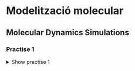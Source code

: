 # Modelització molecular

## Molecular Dynamics Simulations

### Practise 1

<details>
<summary>Show practise 1</summary>

##### 1. Write code (preferrably a function or subroutine) to initialize the positions of particles in a sc lattice

<details>
<summary>Show solution</summary>

The following function takes an integer M and a desnsiity of particles ro as input, and returns the particle array and the value of the simulation box L.

It generates an array containing the closest values to an input integer that satisfies the dimensions of an N x N x N sc lattice structure.

It prints a warning if the input integer does not satisfy the ideal dimensionality of the box, and computes the closest appropiate value.

<details>
<summary>Show code</summary>

```python
def sc_lattice(M, ro):
    N = int(
        round(M ** (1 / 3)) // 1
    )  # Nodes of the 3d cube for n particles. As it is an integer value, the rest of the particles won't be taken care of
    res = M - N ** 3
    if res != 0:
        print(
            "The number of particles does not correspond to a N x N x N cube\nThe simulation will use the closest integer value ("
            + str(N)
            + " x "
            + str(N)
            + " x "
            + str(N)
            + ")"
        )
    a = 1 / (ro ** (1 / 3))
    L = a * N
    particles = []
    for x in range(N):
        for y in range(N):
            for z in range(N):
                particles.append([x * a, y * a, z * a])
    return particles, L
```

</details>

Simmilarly, the following code returns a fcc lattice array. In this case, the condition it looks for is that the input corresponds to an 4 x N ^ 3 fcc lattice structure.

It prints a warning if the input integer does not satisfy the ideal dimensionality of the box, and computes the closest appropiate value.

<details>
<summary>Show code</summary>

```python
def fcc_lattice(M, ro):
    N = int(
        round((M / 4) ** (1 / 3)) // 1
    )  # Nodes of the 3d cube for n particles. As it is an integer value, the rest of the particles won't be taken care of
    res = M - N ** 3 * 4
    if res != 0:
        print(
            "The number of particles does not correspond to a 4*N^3 fcc lattice\nThe simulation will use the closest integer value (4*"
            + str(N)
            + "^3)"
        )
    a = (4 / ro) ** (1 / 3)
    L = a * N
    particles = []
    for x in range(N):
        for y in range(N):
            for z in range(N):
                particles.append([x * a, y * a, z * a])
                particles.append([x * a, y * a + a / 2, z * a + a / 2])
                particles.append([x * a + a / 2, y * a + a / 2, z * a])
                particles.append([x * a + a / 2, y * a, z * a + a / 2])
    return particles, L
```

</details>

</details>

##### 2. Prepare a system of 216 particles in a sc lattice with reduced density ρ = 0.8. Visualize and generate a snapshot of the resulting configuration (call it initconf.tga).

<details>
<summary>Show solution</summary>

In order to do so, we can directly call the previous function. In order to export the array as a .xyz readable file, I constructed a function that takes an array of particles and a title and outputs a .xyz file with its contents (always )

<details>
<summary>Show code</summary>

Write to file function

```python
def write_file(particles, filetype):
    n = len(particles)
    f = open(filetype + str(n) + ".xyz", "w")
    f.write(str(n) + "\n")
    f.write(filetype + str(n) + ".xyz\n")
    for particle in particles:
        string = ""
        for j in particle:
            string += str(j) + " "
        f.write("C " + string + "\n")
    f.close
```

Call both functions

```python
particles, L = sc_lattice(216, 0.8)
write_file(particles,"fcc_lattice")
```

</details>

I then opened the generated file (fcc_lattice216.xyz) in jmol and got some snapshots from there

<details>
<summary>Show snapshots</summary>

|                                                                                                                                    |                                                                                                                                       |
| :--------------------------------------------------------------------------------------------------------------------------------: | :-----------------------------------------------------------------------------------------------------------------------------------: |
|  <img width="1604" alt="screen shot 2017-08-07 at 12 18 15 pm" src="./snapshots/fc_lattice216_front.jpg"> sc lattice frontal view  |  <img width="1604" alt="screen shot 2017-08-07 at 12 18 15 pm" src="./snapshots/fc_lattice216_freeview.jpg"> sc lattice reehand view  |
| <img width="1604" alt="screen shot 2017-08-07 at 12 18 15 pm" src="./snapshots/fcc_lattice256_front.jpg"> fcc lattice frontal view | <img width="1604" alt="screen shot 2017-08-07 at 12 18 15 pm" src="./snapshots/fcc_lattice256_freeview.jpg"> fcc lattice reehand view |

</details>

</details>

##### 3. Write code (preferrably a function or subroutine) to calculate the energy of a system of N identical particles interacting through a Lennard-Jones potential..

<details>
<summary>Show solution</summary>

The following function takes a particle array, a cutoff radious and the length of the simulation box which allows for conditionally apply periodic boudary conditions (L for periodic boundary consitions and 0 for non-periodic boundary conditions), and returns the value of the energy calculated with the Lennard-Jones equation.

In order to use this function, another is created to accound for boundary conditions, which is also presented below. This function works for both arrays of values or arraays of arrays.

<details>
<summary>Show code</summary>

Energy calculation function

```python
def calculate_energy(particles, cutoff, L):
    energy = []
    for i in range(len(particles)):
        for j in range(i + 1, len(particles)):
            dist = distance(particles[i], particles[j], L)
            if dist < cutoff:
                energy.append(4 * (1 / dist ** 12 - 1 / dist ** 6))

    return energy
```

Distance function which accounts for periodic conditions.

```python
def distance(p1, p2, L):
    dist = 0
    dr = []
    if type(p1) == list:
        for i in range(len(p1)):
            di = p1[i] - p2[i]
            if di > L / 2:
                dr.append(di - L)
            elif di < -L / 2:
                dr.append(di + L)
            else:
                dr.append(di)
        for i in range(len(p1)):
            dist += (dr[i]) ** 2
    else:
        di = p1 - p2
        if di > L / 2:
            return di - L
        elif di < -L / 2:
            return di + L
        else:
            return di
    dist = dist ** (1 / 2)
    return dist
```

</details>

</details>

##### 4. For the system that you have prepared with 216 particles in a fcc lattice and reduced density ρ' = 0.8:

- ##### Calculate the energy of the system (in reduced units) if no periodic boundary conditions are considered.Truncate the interactions using the following cutoff radii: rc/σ = 1.5, 2, 2.5, 3.
- ##### Calculate the energy of the system (in reduced units) considering periodic boundary conditions. Truncate the interactions using the following cutoff radii: rc/σ = 1.5, 2, 2.5, 3.
- ##### (extra) Do the same for a system of 256 particles in a fcc lattice with the same density (ρ' = 0.8).
<details>
<summary>Show solution</summary>

The following code calls the previous functions and outputs the result on the console.

<details>
<summary>Show code</summary>

Script for computing the energies

```python
from functions.particle_generation import sc_lattice, fcc_lattice
from functions.system_functions import calculate_energy
from functions.math_functions import vector_module


particles, L = sc_lattice(216, 0.8)
print("sc lattice for " + str(len(particles)) + " particles")
print("Lennard-Jones potential energy (no perdiodic boundary conditions)")
for i in [1.5, 2, 2.5, 3]:
    print("cutoff: ", i, " energy: ", vector_module(calculate_energy(particles, i, 0)))
print("Lennard-Jones potential energy (perdiodic boundary conditions)")
for i in [1.5, 2, 2.5, 3]:
    print("cutoff: ", i, " energy: ", vector_module(calculate_energy(particles, i, L)))


particles, L = fcc_lattice(216, 0.8)
print("\nfcc lattice for " + str(len(particles)) + " particles")
print("Lennard-Jones potential energy (no perdiodic boundary conditions)")
for i in [1.5, 2, 2.5, 3]:
    print("cutoff: ", i, " energy: ", vector_module(calculate_energy(particles, i, 0)))
print("Lennard-Jones potential energy (perdiodic boundary conditions)")
for i in [1.5, 2, 2.5, 3]:
    print("cutoff: ", i, " energy: ", vector_module(calculate_energy(particles, i, L)))

```

Distance function which accounts for periodic conditions.

```python

```

</details>

</details>

